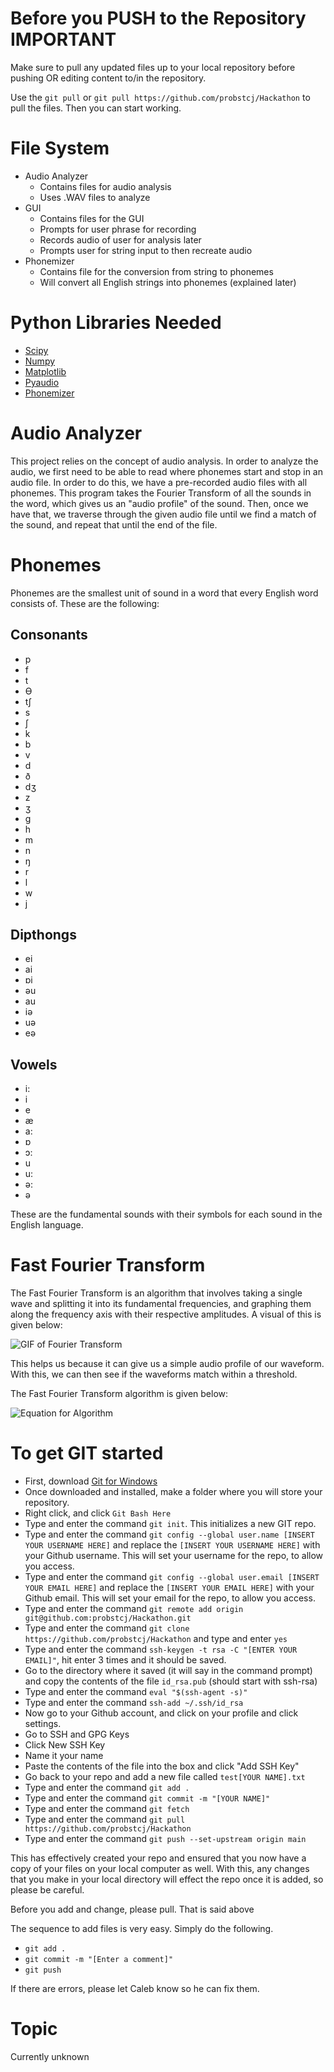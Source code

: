 # Before you PUSH to the Repository IMPORTANT

Make sure to pull any updated files up to your local repository before pushing OR editing content to/in the repository.

Use the `git pull` or `git pull https://github.com/probstcj/Hackathon` to pull the files. Then you can start working.

# File System

- Audio Analyzer
    - Contains files for audio analysis
    - Uses .WAV files to analyze
- GUI
    - Contains files for the GUI
    - Prompts for user phrase for recording
    - Records audio of user for analysis later
    - Prompts user for string input to then recreate audio
- Phonemizer
    - Contains file for the conversion from string to phonemes
    - Will convert all English strings into phonemes (explained later)

# Python Libraries Needed

- [Scipy](https://scipy.org/)
- [Numpy](https://numpy.org/)
- [Matplotlib](https://matplotlib.org/)
- [Pyaudio](https://pypi.org/project/PyAudio/)
- [Phonemizer](https://github.com/bootphon/phonemizer)

# Audio Analyzer

This project relies on the concept of audio analysis. In order to analyze the audio, we first need to be able to read where phonemes start and stop in an audio file. In order to do this, we have a pre-recorded audio files with all phonemes. This program takes the Fourier Transform of all the sounds in the word, which gives us an "audio profile" of the sound. Then, once we have that, we traverse through the given audio file until we find a match of the sound, and repeat that until the end of the file.

# Phonemes

Phonemes are the smallest unit of sound in a word that every English word consists of. These are the following:

## Consonants

- p
- f
- t
- Ɵ
- tʃ
- s
- ʃ
- k
- b
- v
- d
- ð
- dʒ
- z
- ʒ
- g
- h
- m
- n
- ŋ
- r
- l
- w
- j

## Dipthongs

- ei
- ai
- ɒi
- əu
- au
- iə
- uə
- eə

## Vowels

- i:
- i
- e
- æ
- a:
- ɒ
- ɔ:
- u
- u:
- ə:
- ə

These are the fundamental sounds with their symbols for each sound in the English language.

# Fast Fourier Transform

The Fast Fourier Transform is an algorithm that involves taking a single wave and splitting it into its fundamental frequencies, and graphing them along the frequency axis with their respective amplitudes. A visual of this is given below:

![GIF of Fourier Transform](https://upload.wikimedia.org/wikipedia/commons/5/50/Fourier_transform_time_and_frequency_domains.gif)

This helps us because it can give us a simple audio profile of our waveform. With this, we can then see if the waveforms match within a threshold.

The Fast Fourier Transform algorithm is given below:

![Equation for Algorithm](https://mathworld.wolfram.com/images/equations/FastFourierTransform/NumberedEquation1.svg)


# To get GIT started

- First, download [Git for Windows](https://gitforwindows.org/)
- Once downloaded and installed, make a folder where you will store your repository.
- Right click, and click `Git Bash Here`
- Type and enter the command `git init`. This initializes a new GIT repo.
- Type and enter the command `git config --global user.name [INSERT YOUR USERNAME HERE]` and replace the `[INSERT YOUR USERNAME HERE]` with your Github username. This will set your username for the repo, to allow you access.
- Type and enter the command `git config --global user.email [INSERT YOUR EMAIL HERE]` and replace the `[INSERT YOUR EMAIL HERE]` with your Github email. This will set your email for the repo, to allow you access.
- Type and enter the command `git remote add origin git@github.com:probstcj/Hackathon.git`
- Type and enter the command `git clone https://github.com/probstcj/Hackathon` and type and enter `yes`
- Type and enter the command `ssh-keygen -t rsa -C "[ENTER YOUR EMAIL]"`, hit enter 3 times and it should be saved.
- Go to the directory where it saved (it will say in the command prompt) and copy the contents of the file `id_rsa.pub` (should start with ssh-rsa)
- Type and enter the command `eval "$(ssh-agent -s)"`
- Type and enter the command `ssh-add ~/.ssh/id_rsa`
- Now go to your Github account, and click on your profile and click settings.
- Go to SSH and GPG Keys
- Click New SSH Key
- Name it your name
- Paste the contents of the file into the box and click "Add SSH Key"
- Go back to your repo and add a new file called `test[YOUR NAME].txt`
- Type and enter the command `git add .`
- Type and enter the command `git commit -m "[YOUR NAME]"`
- Type and enter the command `git fetch`
- Type and enter the command `git pull https://github.com/probstcj/Hackathon`
- Type and enter the command `git push --set-upstream origin main`

This has effectively created your repo and ensured that you now have a copy of your files on your local computer as well. With this, any changes that you make in your local directory will effect the repo once it is added, so please be careful.

Before you add and change, please pull. That is said above

The sequence to add files is very easy. Simply do the following.

- `git add .`
- `git commit -m "[Enter a comment]"`
- `git push`

If there are errors, please let Caleb know so he can fix them.

# Topic

Currently unknown
